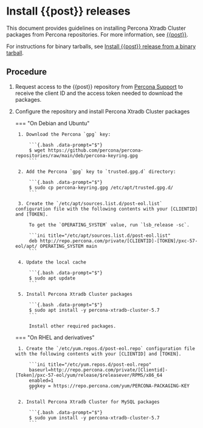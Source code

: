 # Install {{post}} releases

This document provides guidelines on installing Percona Xtradb Cluster packages from Percona repositories. For more information, see [{{post}}](https://www.percona.com/navigating-mysql-5-7-end-of-life).

For instructions for binary tarballs, see [Install {{post}} release from a binary tarball](tarball.md#install-a-mysql-57-post-eol-support-release-from-a-binary-tarball).

## Procedure

1. Request access to the {{post}} repository from [Percona Support](https://www.percona.com/services/support/mysql-support) to receive the client ID and the access token needed to download the packages.

2. Configure the repository and install Percona Xtradb Cluster packages

    === "On Debian and Ubuntu"

        1. Download the Percona `gpg` key:

            ```{.bash .data-prompt="$"}
            $ wget https://github.com/percona/percona-repositories/raw/main/deb/percona-keyring.gpg
            ```

        2. Add the Percona `gpg` key to `trusted.gpg.d` directory:

            ```{.bash .data-prompt="$"}
            $ sudo cp percona-keyring.gpg /etc/apt/trusted.gpg.d/
            ```

        3. Create the `/etc/apt/sources.list.d/post-eol.list` configuration file with the following contents with your [CLIENTID] and [TOKEN].

            To get the `OPERATING_SYSTEM` value, run `lsb_release -sc`.

            ```ini title="/etc/apt/sources.list.d/post-eol.list"
            deb http://repo.percona.com/private/[CLIENTID]-[TOKEN]/pxc-57-eol/apt/ OPERATING_SYSTEM main
            ```

        4. Update the local cache

            ```{.bash .data-prompt="$"}
            $ sudo apt update
            ```

        5. Install Percona Xtradb Cluster packages

            ```{.bash .data-prompt="$"}
            $ sudo apt install -y percona-xtradb-cluster-5.7
            ```

            Install other required packages.

    === "On RHEL and derivatives"

        1. Create the `/etc/yum.repos.d/post-eol.repo` configuration file with the following contents with your [CLIENTID] and [TOKEN].

            ```ini title="/etc/yum.repos.d/post-eol.repo"
            baseurl=http://repo.percona.com/private/[Clientid]-[Token]/pxc-57-eol/yum/release/$releasever/RPMS/x86_64
            enabled=1
            gpgkey = https://repo.percona.com/yum/PERCONA-PACKAGING-KEY
            ```

        2. Install Percona Xtradb Cluster for MySQL packages

            ```{.bash .data-prompt="$"}
            $ sudo yum install -y percona-xtradb-cluster-5.7
            ```